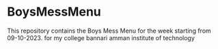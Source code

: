 # BoysMessMenu
This repository contains the Boys Mess Menu for the week starting from 09-10-2023. for my college bannari amman institute of technology
